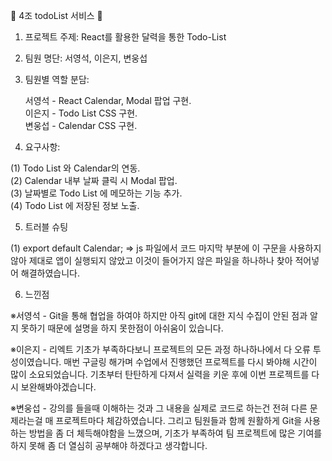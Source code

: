 🎡 4조 todoList 서비스 🎡


1. 프로젝트 주제: React를 활용한 달력을 통한 Todo-List

2. 팀원 명단: 서영석, 이은지, 변웅섭

3. 팀원별 역할 분담:
      
      서영석 - React Calendar, Modal 팝업 구현.<br>
      이은지 - Todo List CSS 구현.<br>
      변웅섭 - Calendar CSS 구현.

4. 요구사항:
	
  (1) Todo List 와 Calendar의 연동.<br>
  (2) Calendar 내부 날짜 클릭 시 Modal 팝업.<br>
  (3) 날짜별로 Todo List 에 메모하는 기능 추가.<br>
  (4) Todo List 에 저장된 정보 노출.

5. 트러블 슈팅
	
  (1) export default Calendar;
  =>	js 파일에서 코드 마지막 부분에 이 구문을 사용하지 않아 제대로 앱이 실행되지 않았고
  	이것이 들어가지 않은 파일을 하나하나 찾아 적어넣어 해결하였습니다.
	

6. 느낀점
	
  ※서영석 - Git을 통해 협업을 하여야 하지만 아직 git에 대한 지식 수집이 안된 점과 알지 못하기 때문에 
  설명을 하지 못한점이 아쉬움이 있습니다.
  
  ※이은지 - 리엑트 기초가 부족하다보니 프로젝트의 모든 과정 하나하나에서 다 오류 투성이였습니다.
  매번 구글링 해가며 수업에서 진행했던 프로젝트를 다시 봐야해 시간이 많이 소요되었습니다.
  기초부터 탄탄하게 다져서 실력을 키운 후에 이번 프로젝트를 다시 보완해봐야겠습니다.
  
  ※변웅섭 - 강의를 들을때 이해하는 것과 그 내용을 실제로 코드로 하는건 전혀 다른 문제라는걸
  매 프로젝트마다 체감하였습니다. 그리고 팀원들과 함께 원활하게 Git을 사용하는 방법을
  좀 더 체득해야함을 느꼈으며, 기초가 부족하여 팀 프로젝트에 많은 기여를 하지 못해 좀 더
  열심히 공부해야 하겠다고 생각합니다.
  
  
 

